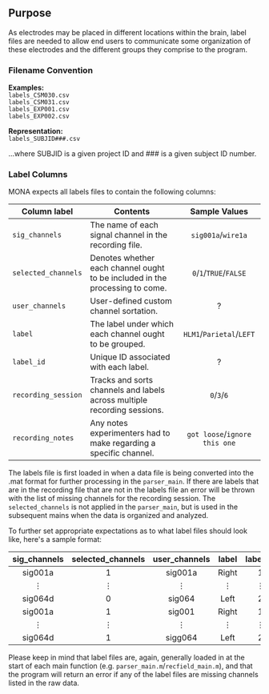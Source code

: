 ## Purpose
As electrodes may be placed in different locations within the brain, label files are needed to allow end users to communicate some organization of these electrodes and the different groups they comprise to the program.

### Filename Convention
**Examples:**   
`labels_CSM030.csv`   
`labels_CSM031.csv`    
`labels_EXP001.csv`    
`labels_EXP002.csv`   
    
**Representation:**    
`labels_SUBJID###.csv`    
    
...where SUBJID is a given project ID and ### is a given subject ID number.

### Label Columns

MONA expects all labels files to contain the following columns:

|Column label          |Contents                                                |Sample Values|
|---------------------|--------------------------------------------------------|:---------------------:|
|`sig_channels`|The name of each signal channel in the recording file.                  |`sig001a`/`wire1a`     |
|`selected_channels`          |Denotes whether each channel ought to be included in the processing to come.|`0`/`1`/`TRUE`/`FALSE`    |
|`user_channels`          |User-defined custom channel sortation.           |?    |
|`label`|The label under which each channel ought to be grouped.|`HLM1`/`Parietal`/`LEFT`|
|`label_id`|Unique ID associated with each label.|?|
|`recording_session`|Tracks and sorts channels and labels across multiple recording sessions.|`0`/`3`/`6`|
|`recording_notes`|Any notes experimenters had to make regarding a specific channel.|`got loose`/`ignore this one`

The labels file is first loaded in when a data file is being converted into the .mat format for further processing in the `parser_main`. If there are labels that are in the recording file that are not in the labels file an error will be thrown with the list of missing channels for the recording session. The `selected_channels` is not applied in the `parser_main`, but is used in the subsequent mains when the data is organized and analyzed.

To further set appropriate expectations as to what label files should look like, here's a sample format:

|sig_channels|selected_channels|user_channels|label|label_id|recording_session|recording_notes|
|:-:|:-:|:-:|:-:|:-:|:-:|:-:|
|sig001a|1|sig001a|Right|1|1|Blah|
|&#8942;|&#8942;|&#8942;|&#8942;|&#8942;|&#8942;|&#8942;|
|sig064d|0|sig064|Left|2|1|Blah|
|sig001a|1|sig001|Right|1|2|Blah|
|&#8942;|&#8942;|&#8942;|&#8942;|&#8942;|&#8942;|&#8942;|
|sig064d|1|sigg064|Left|2|2|Blah|

Please keep in mind that label files are, again, generally loaded in at the start of each main function (e.g. `parser_main.m`/`recfield_main.m`), and that the program will return an error if any of the label files are missing channels listed in the raw data.
